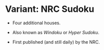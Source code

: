 # Variant: NRC Sudoku

<!-- %% svg-grid: left -->

* Four additional houses.

* Also known as *Windoku* or *Hyper Sudoku*.

* First published (and still daily) by the NRC.
